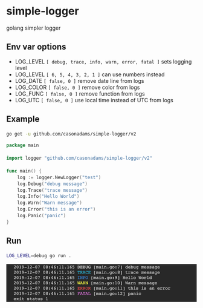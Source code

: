 # simple-logger
golang simpler logger

## Env var options
- LOG_LEVEL `[ debug, trace, info, warn, error, fatal ]` sets logging level
- LOG_LEVEL `[ 6, 5, 4, 3, 2, 1 ]` can use numbers instead
- LOG_DATE `[ false, 0 ]` remove date line from logs
- LOG_COLOR `[ false, 0 ]` remove color from logs
- LOG_FUNC `[ false, 0 ]` remove function from logs
- LOG_UTC `[ false, 0 ]` use local time instead of UTC from logs

## Example

```bash
go get -u github.com/casonadams/simple-logger/v2
```

```go
package main

import logger "github.com/casonadams/simple-logger/v2"

func main() {
	log := logger.NewLogger("test")
	log.Debug("debug message")
	log.Trace("trace message")
	log.Info("Hello World")
	log.Warn("Warn message")
	log.Error("this is an error")
	log.Panic("panic")
}

```

## Run

```bash
LOG_LEVEL=debug go run .
```

![Example Output](examples/output.png)

